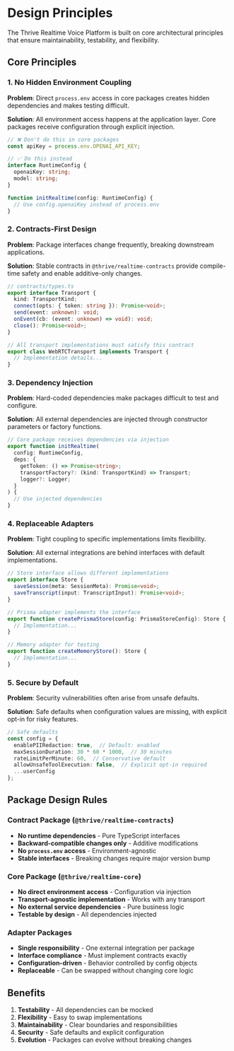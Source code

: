 # Design Principles

The Thrive Realtime Voice Platform is built on core architectural principles that ensure maintainability, testability, and flexibility.

## Core Principles

### 1. No Hidden Environment Coupling

**Problem**: Direct `process.env` access in core packages creates hidden dependencies and makes testing difficult.

**Solution**: All environment access happens at the application layer. Core packages receive configuration through explicit injection.

```typescript
// ❌ Don't do this in core packages
const apiKey = process.env.OPENAI_API_KEY;

// ✅ Do this instead
interface RuntimeConfig {
  openaiKey: string;
  model: string;
}

function initRealtime(config: RuntimeConfig) {
  // Use config.openaiKey instead of process.env
}
```

### 2. Contracts-First Design

**Problem**: Package interfaces change frequently, breaking downstream applications.

**Solution**: Stable contracts in `@thrive/realtime-contracts` provide compile-time safety and enable additive-only changes.

```typescript
// contracts/types.ts
export interface Transport {
  kind: TransportKind;
  connect(opts: { token: string }): Promise<void>;
  send(event: unknown): void;
  onEvent(cb: (event: unknown) => void): void;
  close(): Promise<void>;
}

// All transport implementations must satisfy this contract
export class WebRTCTransport implements Transport {
  // Implementation details...
}
```

### 3. Dependency Injection

**Problem**: Hard-coded dependencies make packages difficult to test and configure.

**Solution**: All external dependencies are injected through constructor parameters or factory functions.

```typescript
// Core package receives dependencies via injection
export function initRealtime(
  config: RuntimeConfig,
  deps: {
    getToken: () => Promise<string>;
    transportFactory?: (kind: TransportKind) => Transport;
    logger?: Logger;
  }
) {
  // Use injected dependencies
}
```

### 4. Replaceable Adapters

**Problem**: Tight coupling to specific implementations limits flexibility.

**Solution**: All external integrations are behind interfaces with default implementations.

```typescript
// Store interface allows different implementations
export interface Store {
  saveSession(meta: SessionMeta): Promise<void>;
  saveTranscript(input: TranscriptInput): Promise<void>;
}

// Prisma adapter implements the interface
export function createPrismaStore(config: PrismaStoreConfig): Store {
  // Implementation...
}

// Memory adapter for testing
export function createMemoryStore(): Store {
  // Implementation...
}
```

### 5. Secure by Default

**Problem**: Security vulnerabilities often arise from unsafe defaults.

**Solution**: Safe defaults when configuration values are missing, with explicit opt-in for risky features.

```typescript
// Safe defaults
const config = {
  enablePIIRedaction: true,  // Default: enabled
  maxSessionDuration: 30 * 60 * 1000,  // 30 minutes
  rateLimitPerMinute: 60,  // Conservative default
  allowUnsafeToolExecution: false,  // Explicit opt-in required
  ...userConfig
};
```

## Package Design Rules

### Contract Package (`@thrive/realtime-contracts`)
- **No runtime dependencies** - Pure TypeScript interfaces
- **Backward-compatible changes only** - Additive modifications
- **No `process.env` access** - Environment-agnostic
- **Stable interfaces** - Breaking changes require major version bump

### Core Package (`@thrive/realtime-core`)
- **No direct environment access** - Configuration via injection
- **Transport-agnostic implementation** - Works with any transport
- **No external service dependencies** - Pure business logic
- **Testable by design** - All dependencies injected

### Adapter Packages
- **Single responsibility** - One external integration per package
- **Interface compliance** - Must implement contracts exactly
- **Configuration-driven** - Behavior controlled by config objects
- **Replaceable** - Can be swapped without changing core logic

## Benefits

1. **Testability** - All dependencies can be mocked
2. **Flexibility** - Easy to swap implementations
3. **Maintainability** - Clear boundaries and responsibilities
4. **Security** - Safe defaults and explicit configuration
5. **Evolution** - Packages can evolve without breaking changes
